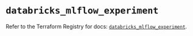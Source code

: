 # `databricks_mlflow_experiment`

Refer to the Terraform Registry for docs: [`databricks_mlflow_experiment`](https://registry.terraform.io/providers/databricks/databricks/1.84.0/docs/resources/mlflow_experiment).
